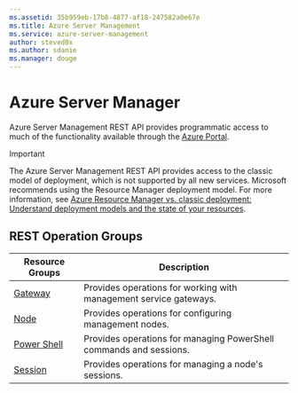 ```yaml
---
ms.assetid: 35b959eb-17b8-4877-af18-247582a0e67e
ms.title: Azure Server Management
ms.service: azure-server-management
author: steved0x
ms.author: sdanie
ms.manager: douge
---
```



# Azure Server Manager

Azure Server Management REST API provides programmatic access to much of the functionality available through the [Azure Portal](https://portal.azure.com).

> [!IMPORTANT]
> The Azure Server Management REST API provides access to the classic model of deployment, which is not supported by all new services. Microsoft recommends using the Resource Manager deployment model. For more information, see [Azure Resource Manager vs. classic deployment: Understand deployment models and the state of your resources](https://azure.microsoft.com/en-us/documentation/articles/resource-manager-deployment-model/).

## REST Operation Groups

| Resource Groups             | Description                                                        |
|-----------------------------|--------------------------------------------------------------------|
| [Gateway](./gateway)        | Provides operations for working with management service gateways.  |
| [Node](./node)              | Provides operations for configuring management nodes.              |
| [Power Shell](./powershell) | Provides operations for managing PowerShell commands and sessions. |
| [Session](./session)        | Provides operations for managing a node's sessions.                |

